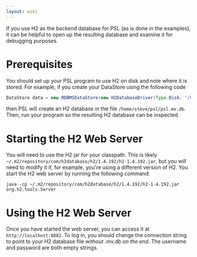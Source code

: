 ```yaml
---
layout: wiki
---
```


If you use H2 as the backend database for PSL (as is done in the examples), it can be helpful to open up the resulting database and examine it for debugging purposes.

# Prerequisites

You should set up your PSL program to use H2 on disk and note where it is stored. For example, if you create your DataStore using the following code
```java
DataStore data = new RDBMSDataStore(new H2DatabaseDriver(Type.Disk, "/home/steve/psl", true), config);
```
then PSL will create an H2 database in the file `/home/steve/psl/psl.mv.db`. Then, run your program so the resulting H2 database can be inspected.

# Starting the H2 Web Server

You will need to use the H2 jar for your classpath. This is likely `~/.m2/repository/com/h2database/h2/1.4.192/h2-1.4.192.jar`, but you will need to modify it if, for example, you're using a different version of H2. You start the H2 web server by running the following command:
```
java -cp ~/.m2/repository/com/h2database/h2/1.4.192/h2-1.4.192.jar org.h2.tools.Server
```

# Using the H2 Web Server

Once you have started the web server, you can access it at `http://localhost:8082`. To log in, you should change the connection string to point to your H2 database file _without .mv.db on the end_. The username and password are both empty strings.